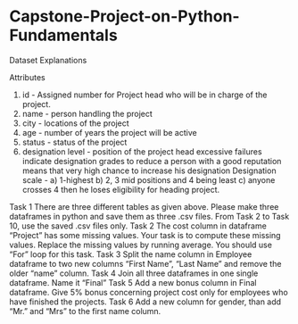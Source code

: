# Capstone-Project-on-Python-Fundamentals
Dataset Explanations

Attributes
1) id - Assigned number for Project head who will be in charge of the project.
2) name - person handling the project
3) city - locations of the project
4) age - number of years the project will be active
5) status - status of the project
6) designation level - position of the project head
excessive failures indicate designation grades to reduce
 a person with a good reputation means that very high chance to increase his designation
Designation scale -
a) 1-highest
b) 2, 3 mid positions and 4 being least
c) anyone crosses 4 then he loses eligibility for heading project.


Task 1
There are three different tables as given above. Please make three dataframes in python
and save them as three .csv files. From Task 2 to Task 10, use the saved .csv files only.
Task 2
The cost column in dataframe “Project” has some missing values. Your task is to
compute these missing values. Replace the missing values by running average. You
should use “For” loop for this task.
Task 3
Split the name column in Employee dataframe to two new columns “First Name”, “Last
Name” and remove the older “name” column.
Task 4
Join all three dataframes in one single dataframe. Name it “Final”
Task 5
Add a new bonus column in Final dataframe. Give 5% bonus concerning project cost
only for employees who have finished the projects.
Task 6
Add a new column for gender, than add “Mr.” and “Mrs” to the first name column.
